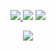 <div align="center">
     <img src=""/>
</div>

<p align="center">
    <a href="https://instagram.com/reye242" target"blank_"><img src="https://img.shields.io/badge/INSTAGRAM%20-DC3175.svg?&style=for-the-badge&logo=instagram&logoColor=white">
  </a>
       <a href="https://open.spotify.com/user/3dv5fpoilgfnt7oubv1qiqknf?si=0dd56722b621483b" target"blank_"><img src="https://img.shields.io/badge/Spotify%20-1ed760.svg?&style=for-the-badge&logo=spotify&logoColor=white"></a>
       <a href="https://steamcommunity.com/id/idontknowwwww" target"blank_"><img src="https://img.shields.io/badge/Steam%20-111111.svg?&style=for-the-badge&logo=steam&logoColor=white"></a></a>
</p>
    <div align="center">
   <a href="https://discord.com/users/829854813125738497" target="_blank">
      <img src="https://lanyard-profile-readme.vercel.app/api/773141540944084994?theme=black&bg=000e27&animated=true&hideDiscrim=false&borderRadius=20px">
   </a>
</div>
